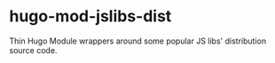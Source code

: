 # hugo-mod-jslibs-dist

Thin Hugo Module wrappers around some popular JS libs' distribution source code.



